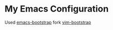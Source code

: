 # My Emacs Configuration

Used [emacs-bootstrap](https://github.com/rakanalh/emacs-bootstrap) fork [vim-bootstrap](https://github.com/avelino/vim-bootstrap)
